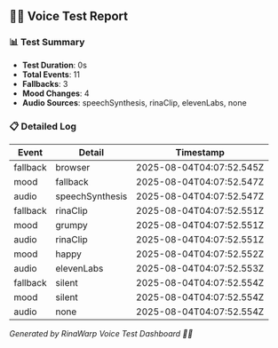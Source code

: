 ## 🧜‍♀️ Voice Test Report

### 📊 Test Summary
- **Test Duration**: 0s
- **Total Events**: 11
- **Fallbacks**: 3
- **Mood Changes**: 4
- **Audio Sources**: speechSynthesis, rinaClip, elevenLabs, none

### 📋 Detailed Log
| Event | Detail | Timestamp |
|-------|--------|-----------|
| fallback | browser | 2025-08-04T04:07:52.545Z |
| mood | fallback | 2025-08-04T04:07:52.547Z |
| audio | speechSynthesis | 2025-08-04T04:07:52.547Z |
| fallback | rinaClip | 2025-08-04T04:07:52.551Z |
| mood | grumpy | 2025-08-04T04:07:52.551Z |
| audio | rinaClip | 2025-08-04T04:07:52.551Z |
| mood | happy | 2025-08-04T04:07:52.552Z |
| audio | elevenLabs | 2025-08-04T04:07:52.553Z |
| fallback | silent | 2025-08-04T04:07:52.554Z |
| mood | silent | 2025-08-04T04:07:52.554Z |
| audio | none | 2025-08-04T04:07:52.554Z |

_Generated by RinaWarp Voice Test Dashboard 🧜‍♀️_